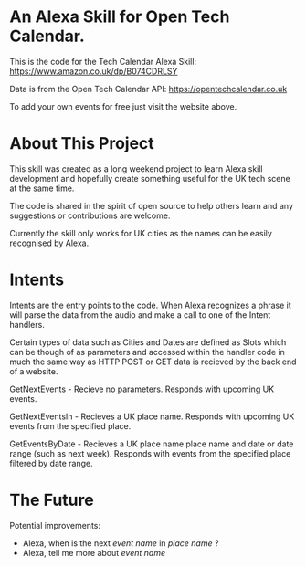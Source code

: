 # An Alexa Skill for Open Tech Calendar. 

This is the code for the Tech Calendar Alexa Skill:
https://www.amazon.co.uk/dp/B074CDRLSY

Data is from the Open Tech Calendar API:
https://opentechcalendar.co.uk

To add your own events for free just visit the website above.

# About This Project

This skill was created as a long weekend project to learn Alexa skill development and hopefully create something useful for the UK tech scene at the same time. 

The code is shared in the spirit of open source to help others learn and any suggestions or contributions are welcome.

Currently the skill only works for UK cities as the names can be easily recognised by Alexa.

# Intents

Intents are the entry points to the code. When Alexa recognizes a phrase it will parse the data from the audio and make a call to one of the Intent handlers.

Certain types of data such as Cities and Dates are defined as Slots which can be though of as parameters and accessed within the handler code in much the same way as HTTP POST or GET data is recieved by the back end of a website.

GetNextEvents - Recieve no parameters. Responds with upcoming UK events.

GetNextEventsIn - Recieves a UK place name. Responds with upcoming UK events from the specified place.

GetEventsByDate - Recieves a UK place name place name and date or date range (such as next week). Responds with events from the specified place filtered by date range.

# The Future 

Potential improvements:

- Alexa, when is the next *event name* in *place name* ?
- Alexa, tell me more about *event name*

